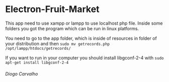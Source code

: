 # Electron-Fruit-Market

This app need to use xampp or lampp to use localhost php file. Inside some folders you got the program which can be run in linux platforms.

You need to go to the app folder, which is inside of resources in folder of your distribution and then `sudo mv getrecords.php /opt/lampp/htdocs/getrecords/`

If you want to run in your computer you should install libgconf-2-4  with `sudo apt-get install libgconf-2-4`

###### Diogo Carvalho
